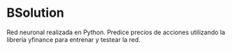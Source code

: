 # BSolution
Red neuronal realizada en Python. Predice precios de acciones utilizando la librería yfinance para entrenar y testear la red.

